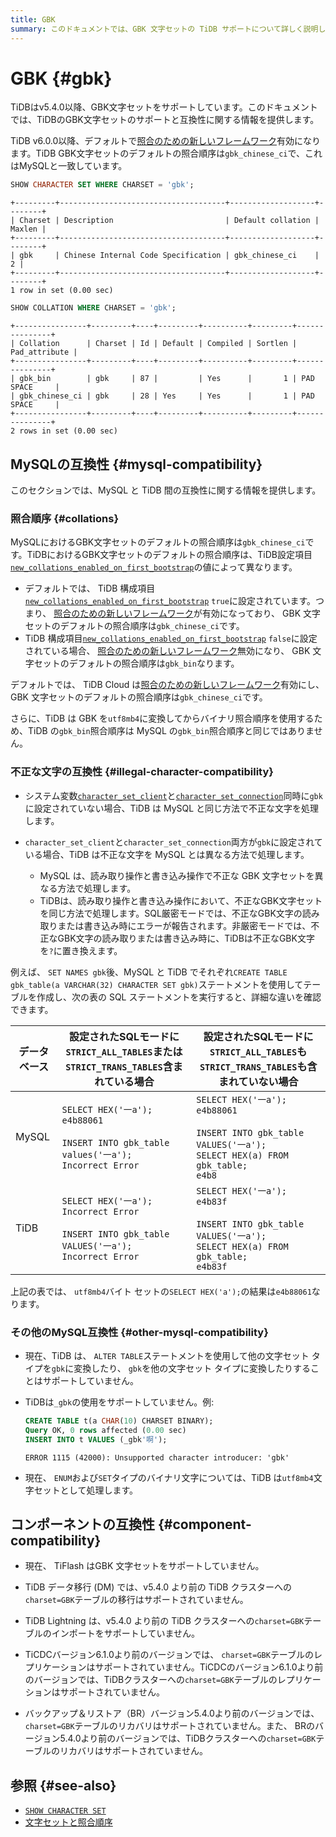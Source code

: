 ```yaml
---
title: GBK
summary: このドキュメントでは、GBK 文字セットの TiDB サポートについて詳しく説明します。
---
```


# GBK {#gbk}

TiDBはv5.4.0以降、GBK文字セットをサポートしています。このドキュメントでは、TiDBのGBK文字セットのサポートと互換性に関する情報を提供します。

TiDB v6.0.0以降、デフォルトで[照合のための新しいフレームワーク](/character-set-and-collation.md#new-framework-for-collations)有効になります。TiDB GBK文字セットのデフォルトの照合順序は`gbk_chinese_ci`で、これはMySQLと一致しています。

```sql
SHOW CHARACTER SET WHERE CHARSET = 'gbk';
```

    +---------+-------------------------------------+-------------------+--------+
    | Charset | Description                         | Default collation | Maxlen |
    +---------+-------------------------------------+-------------------+--------+
    | gbk     | Chinese Internal Code Specification | gbk_chinese_ci    |      2 |
    +---------+-------------------------------------+-------------------+--------+
    1 row in set (0.00 sec)

```sql
SHOW COLLATION WHERE CHARSET = 'gbk';
```

    +----------------+---------+----+---------+----------+---------+---------------+
    | Collation      | Charset | Id | Default | Compiled | Sortlen | Pad_attribute |
    +----------------+---------+----+---------+----------+---------+---------------+
    | gbk_bin        | gbk     | 87 |         | Yes      |       1 | PAD SPACE     |
    | gbk_chinese_ci | gbk     | 28 | Yes     | Yes      |       1 | PAD SPACE     |
    +----------------+---------+----+---------+----------+---------+---------------+
    2 rows in set (0.00 sec)

## MySQLの互換性 {#mysql-compatibility}

このセクションでは、MySQL と TiDB 間の互換性に関する情報を提供します。

### 照合順序 {#collations}

<CustomContent platform="tidb">

MySQLにおけるGBK文字セットのデフォルトの照合順序は`gbk_chinese_ci`です。TiDBにおけるGBK文字セットのデフォルトの照合順序は、TiDB設定項目[`new_collations_enabled_on_first_bootstrap`](/tidb-configuration-file.md#new_collations_enabled_on_first_bootstrap)の値によって異なります。

-   デフォルトでは、 TiDB 構成項目[`new_collations_enabled_on_first_bootstrap`](/tidb-configuration-file.md#new_collations_enabled_on_first_bootstrap) `true`に設定されています。つまり、 [照合のための新しいフレームワーク](/character-set-and-collation.md#new-framework-for-collations)が有効になっており、 GBK 文字セットのデフォルトの照合順序は`gbk_chinese_ci`です。
-   TiDB 構成項目[`new_collations_enabled_on_first_bootstrap`](/tidb-configuration-file.md#new_collations_enabled_on_first_bootstrap) `false`に設定されている場合、 [照合のための新しいフレームワーク](/character-set-and-collation.md#new-framework-for-collations)無効になり、 GBK 文字セットのデフォルトの照合順序は`gbk_bin`なります。

</CustomContent>

<CustomContent platform="tidb-cloud">

デフォルトでは、 TiDB Cloud は[照合のための新しいフレームワーク](/character-set-and-collation.md#new-framework-for-collations)有効にし、GBK 文字セットのデフォルトの照合順序は`gbk_chinese_ci`です。

</CustomContent>

さらに、TiDB は GBK を`utf8mb4`に変換してからバイナリ照合順序を使用するため、TiDB の`gbk_bin`照合順序は MySQL の`gbk_bin`照合順序と同じではありません。

### 不正な文字の互換性 {#illegal-character-compatibility}

-   システム変数[`character_set_client`](/system-variables.md#character_set_client)と[`character_set_connection`](/system-variables.md#character_set_connection)同時に`gbk`に設定されていない場合、TiDB は MySQL と同じ方法で不正な文字を処理します。
-   `character_set_client`と`character_set_connection`両方が`gbk`に設定されている場合、TiDB は不正な文字を MySQL とは異なる方法で処理します。

    -   MySQL は、読み取り操作と書き込み操作で不正な GBK 文字セットを異なる方法で処理します。
    -   TiDBは、読み取り操作と書き込み操作において、不正なGBK文字セットを同じ方法で処理します。SQL厳密モードでは、不正なGBK文字の読み取りまたは書き込み時にエラーが報告されます。非厳密モードでは、不正なGBK文字の読み取りまたは書き込み時に、TiDBは不正なGBK文字を`?`に置き換えます。

例えば、 `SET NAMES gbk`後、MySQL と TiDB でそれぞれ`CREATE TABLE gbk_table(a VARCHAR(32) CHARACTER SET gbk)`ステートメントを使用してテーブルを作成し、次の表の SQL ステートメントを実行すると、詳細な違いを確認できます。

| データベース | 設定されたSQLモードに`STRICT_ALL_TABLES`または`STRICT_TRANS_TABLES`含まれている場合                                                   | 設定されたSQLモードに`STRICT_ALL_TABLES`も`STRICT_TRANS_TABLES`も含まれていない場合                                                                     |
| ------ | ----------------------------------------------------------------------------------------------------------------- | ----------------------------------------------------------------------------------------------------------------------------------- |
| MySQL  | `SELECT HEX('一a');` <br/> `e4b88061`<br/><br/>`INSERT INTO gbk_table values('一a');`<br/> `Incorrect Error`        | `SELECT HEX('一a');` <br/> `e4b88061`<br/><br/>`INSERT INTO gbk_table VALUES('一a');`<br/>`SELECT HEX(a) FROM gbk_table;`<br/> `e4b8` |
| TiDB   | `SELECT HEX('一a');` <br/> `Incorrect Error`<br/><br/>`INSERT INTO gbk_table VALUES('一a');`<br/> `Incorrect Error` | `SELECT HEX('一a');` <br/> `e4b83f`<br/><br/>`INSERT INTO gbk_table VALUES('一a');`<br/>`SELECT HEX(a) FROM gbk_table;`<br/> `e4b83f` |

上記の表では、 `utf8mb4`バイト セットの`SELECT HEX('a');`の結果は`e4b88061`なります。

### その他のMySQL互換性 {#other-mysql-compatibility}

-   現在、TiDB は、 `ALTER TABLE`ステートメントを使用して他の文字セット タイプを`gbk`に変換したり、 `gbk`を他の文字セット タイプに変換したりすることはサポートしていません。

<!---->

-   TiDBは`_gbk`の使用をサポートしていません。例:

    ```sql
    CREATE TABLE t(a CHAR(10) CHARSET BINARY);
    Query OK, 0 rows affected (0.00 sec)
    INSERT INTO t VALUES (_gbk'啊');
    ```

        ERROR 1115 (42000): Unsupported character introducer: 'gbk'

<!---->

-   現在、 `ENUM`および`SET`タイプのバイナリ文字については、TiDB は`utf8mb4`文字セットとして処理します。

## コンポーネントの互換性 {#component-compatibility}

-   現在、 TiFlash はGBK 文字セットをサポートしていません。

-   TiDB データ移行 (DM) では、v5.4.0 より前の TiDB クラスターへの`charset=GBK`テーブルの移行はサポートされていません。

-   TiDB Lightning は、v5.4.0 より前の TiDB クラスターへの`charset=GBK`テーブルのインポートをサポートしていません。

-   TiCDCバージョン6.1.0より前のバージョンでは、 `charset=GBK`テーブルのレプリケーションはサポートされていません。TiCDCのバージョン6.1.0より前のバージョンでは、TiDBクラスターへの`charset=GBK`テーブルのレプリケーションはサポートされていません。

-   バックアップ＆リストア（BR）バージョン5.4.0より前のバージョンでは、 `charset=GBK`テーブルのリカバリはサポートされていません。また、 BRのバージョン5.4.0より前のバージョンでは、TiDBクラスターへの`charset=GBK`テーブルのリカバリはサポートされていません。

## 参照 {#see-also}

-   [`SHOW CHARACTER SET`](/sql-statements/sql-statement-show-character-set.md)
-   [文字セットと照合順序](/character-set-and-collation.md)

